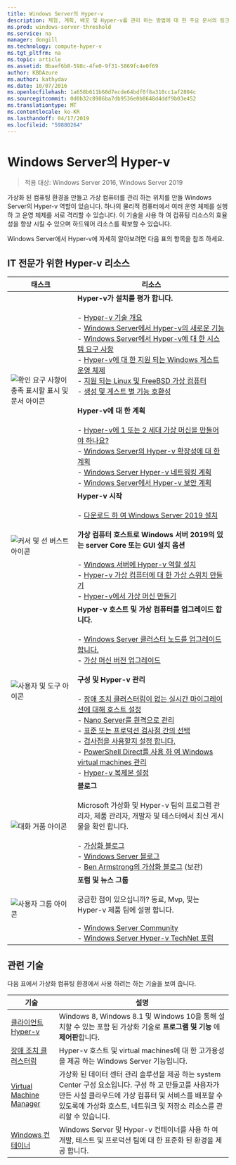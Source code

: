 ```yaml
---
title: Windows Server의 Hyper-v
description: 체험, 계획, 배포 및 Hyper-v를 관리 하는 방법에 대 한 주요 문서의 링크를 제공
ms.prod: windows-server-threshold
ms.service: na
manager: dongill
ms.technology: compute-hyper-v
ms.tgt_pltfrm: na
ms.topic: article
ms.assetid: 0baef6b8-598c-4fe0-9f31-5869fc4e0f69
author: KBDAzure
ms.author: kathydav
ms.date: 10/07/2016
ms.openlocfilehash: 1a658b611b68d7ecde64bdf0f8a318cc1af2804c
ms.sourcegitcommit: 0d0b32c8986ba7db9536e0b8648d4ddf9b03e452
ms.translationtype: MT
ms.contentlocale: ko-KR
ms.lasthandoff: 04/17/2019
ms.locfileid: "59880264"
---
```

# <a name="hyper-v-on-windows-server"></a>Windows Server의 Hyper-v

>적용 대상: Windows Server 2016, Windows Server 2019

가상화 된 컴퓨팅 환경을 만들고 가상 컴퓨터를 관리 하는 위치를 만들 Windows Server의 Hyper-v 역할이 있습니다. 하나의 물리적 컴퓨터에서 여러 운영 체제를 실행 하 고 운영 체제를 서로 격리할 수 있습니다. 이 기술을 사용 하 여 컴퓨팅 리소스의 효율성을 향상 시킬 수 있으며 하드웨어 리소스를 확보할 수 있습니다.

Windows Server에서 Hyper-v에 자세히 알아보려면 다음 표의 항목을 참조 하세요.

## <a name="hyper-v-resources-for-it-pros"></a>IT 전문가 위한 Hyper-v 리소스

|태스크 |리소스|
|---|---|
|![확인 요구 사항이 충족 표시할 표시 및 문서 아이콘](media/All_Symbols_MeetsRequirements.png)|**Hyper-v가 설치를 평가 합니다.**<br /><br />- [Hyper-v 기술 개요](Hyper-V-Technology-Overview.md)<br />- [Windows Server에서 Hyper-v의 새로운 기능](What-s-new-in-Hyper-V-on-Windows.md)<br />- [Windows Server에서 Hyper-v에 대 한 시스템 요구 사항](System-requirements-for-Hyper-V-on-Windows.md)<br />- [Hyper-v에 대 한 지원 되는 Windows 게스트 운영 체제](Supported-Windows-guest-operating-systems-for-Hyper-V-on-Windows.md) <br />- [지원 되는 Linux 및 FreeBSD 가상 컴퓨터](Supported-Linux-and-FreeBSD-virtual-machines-for-Hyper-V-on-Windows.md)<br />- [생성 및 게스트 별 기능 호환성](Hyper-V-feature-compatibility-by-generation-and-guest.md) <br /><br />**Hyper-v에 대 한 계획**<br /><br />- [Hyper-v에 1 또는 2 세대 가상 머신을 만들어야 하나요?](plan/Should-I-create-a-generation-1-or-2-virtual-machine-in-Hyper-V.md) <br />- [Windows Server의 Hyper-v 확장성에 대 한 계획](plan/plan-hyper-v-scalability-in-windows-server.md) <br />- [Windows Server Hyper-v 네트워킹 계획](plan/plan-hyper-v-networking-in-windows-server.md) <br />- [Windows Server에서 Hyper-v 보안 계획](plan/plan-hyper-v-security-in-windows-server.md)|
|![커서 및 선 버스트 아이콘](media/All_Symbols_GetStarted.png)|**Hyper-v 시작**<br /><br />- [다운로드 하 여 Windows Server 2019 설치](https://www.microsoft.com/evalcenter/evaluate-windows-server-2019)<br /><br />**가상 컴퓨터 호스트로 Windows 서버 2019의 있는 server Core 또는 GUI 설치 옵션**<br /><br />- [Windows 서버에 Hyper-v 역할 설치](get-started/Install-the-Hyper-V-role-on-Windows-Server.md)<br />- [Hyper-v 가상 컴퓨터에 대 한 가상 스위치 만들기](get-started/Create-a-virtual-switch-for-Hyper-V-virtual-machines.md)<br />- [Hyper-v에서 가상 머신 만들기](get-started/Create-a-virtual-machine-in-Hyper-V.md)|
|![사용자 및 도구 아이콘](media/All_Symbols_Administrator.png)|**Hyper-v 호스트 및 가상 컴퓨터를 업그레이드 합니다.**<br /><br />- [Windows Server 클러스터 노드를 업그레이드 합니다.](../../failover-clustering/Cluster-Operating-System-Rolling-Upgrade.md)<br />- [가상 머신 버전 업그레이드](deploy/Upgrade-virtual-machine-version-in-Hyper-V-on-Windows-or-Windows-Server.md)<br /><br />**구성 및 Hyper-v 관리**<br /><br />- [장애 조치 클러스터링이 없는 실시간 마이그레이션에 대해 호스트 설정](deploy/Set-up-hosts-for-live-migration-without-Failover-Clustering.md)<br />- [Nano Server를 원격으로 관리](../../get-started/manage-nano-server.md)<br />- [표준 또는 프로덕션 검사점 간의 선택](manage/Choose-between-standard-or-production-checkpoints-in-Hyper-V.md)<br />- [검사점을 사용할지 설정 합니다.](manage/Enable-or-disable-checkpoints-in-Hyper-V.md)<br />- [PowerShell Direct를 사용 하 여 Windows virtual machines 관리](manage/Manage-Windows-virtual-machines-with-PowerShell-Direct.md)<br />- [Hyper-v 복제본 설정](manage/Set-up-Hyper-V-Replica.md)|
|![대화 거품 아이콘](media/All_Symbols_Chat.png)|**블로그**<br /><br />Microsoft 가상화 및 Hyper-v 팀의 프로그램 관리자, 제품 관리자, 개발자 및 테스터에서 최신 게시물을 확인 합니다.<br /><br />- [가상화 블로그](https://blogs.technet.com/b/virtualization/)<br />- [Windows Server 블로그](https://blogs.technet.com/b/windowsserver/)<br />- [Ben Armstrong의 가상화 블로그](https://blogs.msdn.com/b/virtual_pc_guy/) (보관)|
|![사용자 그룹 아이콘](media/All_Symbols_Users_Group.png)|**포럼 및 뉴스 그룹**<br /><br />궁금한 점이 있으십니까? 동료, Mvp, 및는 Hyper-v 제품 팀에 설명 합니다.<br /><br />- [Windows Server Community](https://techcommunity.microsoft.com/t5/Windows-Server/ct-p/Windows-Server)<br />- [Windows Server Hyper-v TechNet 포럼](https://social.technet.microsoft.com/Forums/windowsserver/home?forum=winserverhyperv)|

## <a name="related-technologies"></a>관련 기술

다음 표에서 가상화 컴퓨팅 환경에서 사용 하려는 하는 기술을 보여 줍니다.

|기술|설명|
|--------------|---------------|
|[클라이언트 Hyper-v](https://docs.microsoft.com/virtualization/hyper-v-on-windows/index)|Windows 8, Windows 8.1 및 Windows 10을 통해 설치할 수 있는 포함 된 가상화 기술로 **프로그램 및 기능** 에 **제어판**합니다.|
|[장애 조치 클러스터링](https://docs.microsoft.com/windows-server/failover-clustering/whats-new-in-failover-clustering)|Hyper-v 호스트 및 virtual machines에 대 한 고가용성을 제공 하는 Windows Server 기능입니다.|
|[Virtual Machine Manager](https://docs.microsoft.com/system-center/vmm/overview)|가상화 된 데이터 센터 관리 솔루션을 제공 하는 system Center 구성 요소입니다. 구성 하 고 만들고를 사용자가 만든 사설 클라우드에 가상 컴퓨터 및 서비스를 배포할 수 있도록에 가상화 호스트, 네트워크 및 저장소 리소스를 관리할 수 있습니다.|
|[Windows 컨테이너](https://docs.microsoft.com/virtualization/windowscontainers/)|Windows Server 및 Hyper-v 컨테이너를 사용 하 여 개발, 테스트 및 프로덕션 팀에 대 한 표준화 된 환경을 제공 합니다.|